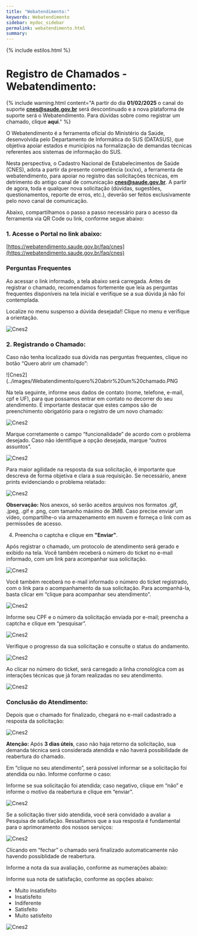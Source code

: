 ```yaml
---
title: "Webatendimento:"
keywords: Webatendimento
sidebar: mydoc_sidebar
permalink: webatendimento.html
summary: 
---
```


{% include estilos.html %}


# Registro de Chamados - Webatendimento:

{% include warning.html content="A partir do dia **01/02/2025** o canal do suporte **cnes@saude.gov.br** será descontinuado e a nova plataforma de suporte será o Webatendimento. Para dúvidas sobre como registrar um chamado, clique **aqui**." %}

O Webatendimento é a ferramenta oficial do Ministério da Saúde, desenvolvida pelo Departamento de Informática do SUS (DATASUS), que objetiva apoiar estados e municípios na formalização de demandas técnicas referentes aos sistemas de informação do SUS.

Nesta perspectiva, o Cadastro Nacional de Estabelecimentos de Saúde (CNES), adota a partir da presente competência (xx/xx), a ferramenta de webatendimento, para apoiar no registro das solicitações técnicas, em detrimento do antigo canal de comunicação **cnes@saude.gov.br**. A partir de agora, toda e qualquer nova solicitação (dúvidas, sugestões, questionamentos, reporte de erros, etc.), deverão ser feitos exclusivamente pelo novo canal de comunicação.

Abaixo, compartilhamos o passo a passo necessário para o acesso da ferramenta via QR Code ou link, conforme segue abaixo:

### 1. Acesse o Portal no link abaixo:

[https://webatendimento.saude.gov.br/faq/cnes](https://webatendimento.saude.gov.br/faq/cnes)

### Perguntas Frequentes

Ao acessar o link informado, a tela abaixo será carregada. Antes de registrar o chamado, recomendamos fortemente que leia as perguntas frequentes disponíveis na tela inicial e verifique se a sua dúvida já não foi contemplada.

Localize no menu suspenso a dúvida desejada!! Clique no menu e verifique a orientação.

![Cnes2](../../images/Webatendimento/menu_suspenso.PNG)


### 2. Registrando o Chamado:

Caso não tenha localizado sua dúvida nas perguntas frequentes, clique no botão “Quero abrir um chamado”:

![Cnes2](../images/Webatendimento/quero%20abrir%20um%20chamado.PNG

Na tela seguinte, informe seus dados de contato (nome, telefone, e-mail, cpf e UF), para que possamos entrar em contato no decorrer do seu atendimento. É importante destacar que estes campos são de preenchimento obrigatório para o registro de um novo chamado:

![Cnes2](../../images/Webatendimento/formulario_de_abertura_de_chamado-cabecalho.PNG)

Marque corretamente o campo “funcionalidade” de acordo com o problema desejado. Caso não identifique a opção desejada, marque “outros assuntos”.

![Cnes2](../../images/Webatendimento/campo_funcionalidade.PNG)

Para maior agilidade na resposta da sua solicitação, é importante que descreva de forma objetiva e clara a sua requisição. Se necessário, anexe prints evidenciando o problema relatado:

![Cnes2](../../images/Webatendimento/descreva_a_sua_solicitacao.PNG)

**Observação:** Nos anexos, só serão aceitos arquivos nos formatos .gif, .jpeg, .gif e .png, com tamanho máximo de 3MB. Caso precise enviar um vídeo, compartilhe-o via armazenamento em nuvem e forneça o link com as permissões de acesso.

4. Preencha o captcha e clique em **"Enviar"**.

Após registrar o chamado, um protocolo de atendimento será gerado e exibido na tela. Você também receberá o número do ticket no e-mail informado, com um link para acompanhar sua solicitação.

![Cnes2](../../images/Webatendimento/numero_do_chamado.PNG)

Você também receberá no e-mail informado o número do ticket registrado, com o link para o acompanhamento da sua solicitação. Para acompanhá-la, basta clicar em “clique para acompanhar seu atendimento”.

![Cnes2](../../images/Webatendimento/acompanhar_chamado.PNG)

Informe seu CPF e o número da solicitação enviada por e-mail; preencha a captcha e clique em “pesquisar”.

![Cnes2](../../images/Webatendimento/consultar_chamado.PNG)

Verifique o progresso da sua solicitação e consulte o status do andamento.

![Cnes2](../../images/Webatendimento/consultar_chamado2.PNG)

Ao clicar no número do ticket, será carregado a linha cronológica com as interações técnicas que já foram realizadas no seu atendimento.

![Cnes2](../../images/Webatendimento/linha_cronologica.PNG)

### Conclusão do Atendimento:

Depois que o chamado for finalizado, chegará no e-mail cadastrado a resposta da solicitação:

![Cnes2](../../images/Webatendimento/chamado_finalizado.PNG)

**Atenção:** Após **3 dias úteis**, caso não haja retorno da solicitação, sua demanda técnica será considerada atendida e não haverá possibilidade de reabertura do chamado.

Em “clique no seu atendimento”, será possível informar se a solicitação foi atendida ou não. Informe conforme o caso:

Informe se sua solicitação foi atendida; caso negativo, clique em “não” e informe o motivo da reabertura e clique em “enviar”.

![Cnes2](../../images/Webatendimento/solicitacao_atendida.PNG)


Se a solicitação tiver sido atendida, você será convidado a avaliar a Pesquisa de satisfação. Ressaltamos que a sua resposta é fundamental para o aprimoramento dos nossos serviços:

![Cnes2](../../images/images/Webatendimento/solicitacao_atendida_2.PNG)

Clicando em “fechar” o chamado será finalizado automaticamente não havendo possiblidade de reabertura.

Informe a nota da sua avaliação, conforme as numerações abaixo:

Informe sua nota de satisfação, conforme as opções abaixo:

- Muito insatisfeito
- Insatisfeito
- Indiferente
- Satisfeito
- Muito satisfeito

![Cnes2](../../images/Webatendimento/avaliacao_do_atendimento.PNG)
